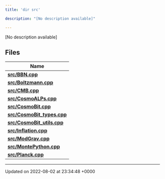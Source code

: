 ```yaml
---
title: 'dir src'

description: "[No description available]"

---
```







[No description available]

## Files

| Name           |
| -------------- |
| **[src/BBN.cpp](/documentation/code/colliderbit_development/files/bbn_8cpp/#file-bbn.cpp)**  |
| **[src/Boltzmann.cpp](/documentation/code/colliderbit_development/files/boltzmann_8cpp/#file-boltzmann.cpp)**  |
| **[src/CMB.cpp](/documentation/code/colliderbit_development/files/cmb_8cpp/#file-cmb.cpp)**  |
| **[src/CosmoALPs.cpp](/documentation/code/colliderbit_development/files/cosmoalps_8cpp/#file-cosmoalps.cpp)**  |
| **[src/CosmoBit.cpp](/documentation/code/colliderbit_development/files/cosmobit_8cpp/#file-cosmobit.cpp)**  |
| **[src/CosmoBit_types.cpp](/documentation/code/colliderbit_development/files/cosmobit__types_8cpp/#file-cosmobit-types.cpp)**  |
| **[src/CosmoBit_utils.cpp](/documentation/code/colliderbit_development/files/cosmobit__utils_8cpp/#file-cosmobit-utils.cpp)**  |
| **[src/Inflation.cpp](/documentation/code/colliderbit_development/files/inflation_8cpp/#file-inflation.cpp)**  |
| **[src/ModGrav.cpp](/documentation/code/colliderbit_development/files/modgrav_8cpp/#file-modgrav.cpp)**  |
| **[src/MontePython.cpp](/documentation/code/colliderbit_development/files/montepython_8cpp/#file-montepython.cpp)**  |
| **[src/Planck.cpp](/documentation/code/colliderbit_development/files/planck_8cpp/#file-planck.cpp)**  |






-------------------------------

Updated on 2022-08-02 at 23:34:48 +0000
